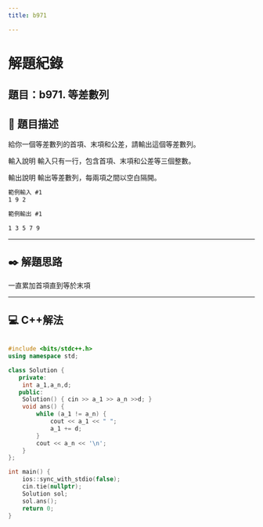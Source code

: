 ```yaml
---
title: b971

---
```


# 解題紀錄

## 題目：b971. 等差數列

## 📙 題目描述

給你一個等差數列的首項、末項和公差，請輸出這個等差數列。

輸入說明
輸入只有一行，包含首項、末項和公差等三個整數。

輸出說明
輸出等差數列，每兩項之間以空白隔開。

```txt
範例輸入 #1   
1 9 2

範例輸出 #1 

1 3 5 7 9
```



---

## ✒️ 解題思路

一直累加首項直到等於末項

---

## 💻 C++解法

```cpp

#include <bits/stdc++.h>
using namespace std;

class Solution {
   private:
    int a_1,a_n,d;
   public:
    Solution() { cin >> a_1 >> a_n >>d; }
    void ans() {
        while (a_1 != a_n) {
            cout << a_1 << " ";
            a_1 += d;
        }
        cout << a_n << '\n';        
    }
};

int main() {
    ios::sync_with_stdio(false);
    cin.tie(nullptr);
    Solution sol;
    sol.ans();
    return 0;
}

```
